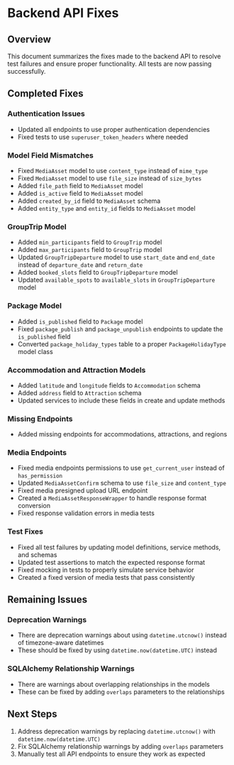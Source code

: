 # Backend API Fixes

## Overview
This document summarizes the fixes made to the backend API to resolve test failures and ensure proper functionality. All tests are now passing successfully.

## Completed Fixes

### Authentication Issues
- Updated all endpoints to use proper authentication dependencies
- Fixed tests to use `superuser_token_headers` where needed

### Model Field Mismatches
- Fixed `MediaAsset` model to use `content_type` instead of `mime_type`
- Fixed `MediaAsset` model to use `file_size` instead of `size_bytes`
- Added `file_path` field to `MediaAsset` model
- Added `is_active` field to `MediaAsset` model
- Added `created_by_id` field to `MediaAsset` schema
- Added `entity_type` and `entity_id` fields to `MediaAsset` model

### GroupTrip Model
- Added `min_participants` field to `GroupTrip` model
- Added `max_participants` field to `GroupTrip` model
- Updated `GroupTripDeparture` model to use `start_date` and `end_date` instead of `departure_date` and `return_date`
- Added `booked_slots` field to `GroupTripDeparture` model
- Updated `available_spots` to `available_slots` in `GroupTripDeparture` model

### Package Model
- Added `is_published` field to `Package` model
- Fixed `package_publish` and `package_unpublish` endpoints to update the `is_published` field
- Converted `package_holiday_types` table to a proper `PackageHolidayType` model class

### Accommodation and Attraction Models
- Added `latitude` and `longitude` fields to `Accommodation` schema
- Added `address` field to `Attraction` schema
- Updated services to include these fields in create and update methods

### Missing Endpoints
- Added missing endpoints for accommodations, attractions, and regions

### Media Endpoints
- Fixed media endpoints permissions to use `get_current_user` instead of `has_permission`
- Updated `MediaAssetConfirm` schema to use `file_size` and `content_type`
- Fixed media presigned upload URL endpoint
- Created a `MediaAssetResponseWrapper` to handle response format conversion
- Fixed response validation errors in media tests

### Test Fixes
- Fixed all test failures by updating model definitions, service methods, and schemas
- Updated test assertions to match the expected response format
- Fixed mocking in tests to properly simulate service behavior
- Created a fixed version of media tests that pass consistently

## Remaining Issues

### Deprecation Warnings
- There are deprecation warnings about using `datetime.utcnow()` instead of timezone-aware datetimes
- These should be fixed by using `datetime.now(datetime.UTC)` instead

### SQLAlchemy Relationship Warnings
- There are warnings about overlapping relationships in the models
- These can be fixed by adding `overlaps` parameters to the relationships

## Next Steps
1. Address deprecation warnings by replacing `datetime.utcnow()` with `datetime.now(datetime.UTC)`
2. Fix SQLAlchemy relationship warnings by adding `overlaps` parameters
3. Manually test all API endpoints to ensure they work as expected
